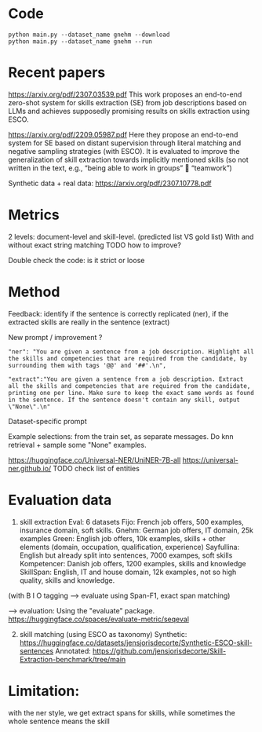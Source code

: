 # Code

```
python main.py --dataset_name gnehm --download
python main.py --dataset_name gnehm --run

```







# Recent papers

https://arxiv.org/pdf/2307.03539.pdf
This work proposes an end-to-end zero-shot system for skills extraction (SE) from job descriptions based on LLMs and achieves supposedly promising results on skills extraction using ESCO.

https://arxiv.org/pdf/2209.05987.pdf
Here they propose an end-to-end system for SE based on distant supervision through literal matching and negative sampling strategies (with ESCO). It is evaluated to improve the generalization of skill extraction towards implicitly mentioned skills (so not written in the text, e.g., “being able to work in groups”  “teamwork”)

Synthetic data + real data:
https://arxiv.org/pdf/2307.10778.pdf


# Metrics
2 levels: document-level and skill-level.
(predicted list VS gold list)
With and without exact string matching
TODO how to improve?

Double check the code: is it strict or loose


# Method

Feedback: identify if the sentence is correctly replicated (ner), if the extracted skills are really in the sentence (extract)

New prompt / improvement ?

    "ner": "You are given a sentence from a job description. Highlight all the skills and competencies that are required from the candidate, by surrounding them with tags '@@' and '##'.\n",

    "extract":"You are given a sentence from a job description. Extract all the skills and competencies that are required from the candidate, printing one per line. Make sure to keep the exact same words as found in the sentence. If the sentence doesn't contain any skill, output \"None\".\n"

Dataset-specific prompt

Example selections: from the train set, as separate messages. Do knn retrieval + sample some "None" examples.


https://huggingface.co/Universal-NER/UniNER-7B-all
https://universal-ner.github.io/
TODO check list of entities

# Evaluation data

1) skill extraction
Eval: 6 datasets
Fijo: French job offers, 500 examples, insurance domain, soft skills.
Gnehm: German job offers, IT domain, 25k examples
Green: English job offers, 10k examples, skills + other elements (domain, occupation, qualification, experience)
Sayfullina: English but already split into sentences, 7000 exampes, soft skills
Kompetencer: Danish job offers, 1200 examples, skills and knowledge
SkillSpan: English, IT and house domain, 12k examples, not so high quality, skills and knowledge.

(with B I O tagging --> evaluate using Span-F1, exact span matching)

--> evaluation: Using the "evaluate" package.
https://huggingface.co/spaces/evaluate-metric/seqeval



2) skill matching (using ESCO as taxonomy)
Synthetic:
https://huggingface.co/datasets/jensjorisdecorte/Synthetic-ESCO-skill-sentences
Annotated:
https://github.com/jensjorisdecorte/Skill-Extraction-benchmark/tree/main


# Limitation: 
with the ner style, we get extract spans for skills, while sometimes the whole sentence means the skill

